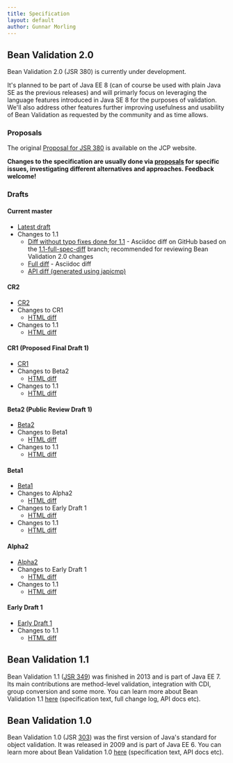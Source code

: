 ```yaml
---
title: Specification
layout: default
author: Gunnar Morling
---
```


## Bean Validation 2.0

Bean Validation 2.0 (JSR 380) is currently under development.

It's planned to be part of Java EE 8 (can of course be used with plain Java SE as the previous releases) and will primarly focus on leveraging the language features introduced in Java SE 8 for the purposes of validation.
We'll also address other features further improving usefulness and usability of Bean Validation as requested by the community and as time allows.

### Proposals

The original [Proposal for JSR 380](https://www.jcp.org/en/jsr/detail?id=380) is available on the JCP website.

**Changes to the specification are usually done via [proposals](/proposals/) for specific issues, investigating different alternatives and approaches.
Feedback welcome!**

### Drafts

#### Current master

* [Latest draft](/latest-draft/spec/)
* Changes to 1.1
  - [Diff without typo fixes done for 1.1](https://github.com/beanvalidation/beanvalidation-spec/compare/2a9d0ce21856386a8bf9a1d9e963ebffc049604a...spec-full) - Asciidoc diff on GitHub based on the [1.1-full-spec-diff](https://github.com/beanvalidation/beanvalidation-spec/tree/1.1-full-spec-diff) branch; recommended for reviewing Bean Validation 2.0 changes
  - [Full diff](https://github.com/beanvalidation/beanvalidation-spec/compare/8916b9637206e20590c131c04ca91a06788b3d37...spec-full) - Asciidoc diff
  - [API diff (generated using japicmp)](http://ci.hibernate.org/view/Validator/job/beanvalidation-api-master/ws/target/japicmp/default-cli.html)

#### CR2

* [CR2](/2.0/spec/2.0.0.cr2/)
* Changes to CR1
  - [HTML diff](/2.0/spec/2.0.0.cr2/diff/diff-to-2.0-cr1/)
* Changes to 1.1
  - [HTML diff](/2.0/spec/2.0.0.cr2/diff/diff-to-1.1/)

#### CR1 (Proposed Final Draft 1)

* [CR1](/2.0/spec/2.0.0.cr1/)
* Changes to Beta2
  - [HTML diff](/2.0/spec/2.0.0.cr1/diff/diff-to-2.0-beta2/)
* Changes to 1.1
  - [HTML diff](/2.0/spec/2.0.0.cr1/diff/diff-to-1.1/)


#### Beta2 (Public Review Draft 1)

* [Beta2](/2.0/spec/2.0.0.beta2/)
* Changes to Beta1
  - [HTML diff](/2.0/spec/2.0.0.beta2/diff/diff-to-2.0-beta1/)
* Changes to 1.1
  - [HTML diff](/2.0/spec/2.0.0.beta2/diff/diff-to-1.1/)

#### Beta1

* [Beta1](/2.0/spec/2.0.0.beta1/)
* Changes to Alpha2
  - [HTML diff](/2.0/spec/2.0.0.beta1/diff/diff-to-2.0-alpha2/)
* Changes to Early Draft 1
  - [HTML diff](/2.0/spec/2.0.0.beta1/diff/diff-to-2.0-ed1/)
* Changes to 1.1
  - [HTML diff](/2.0/spec/2.0.0.beta1/diff/diff-to-1.1/)

#### Alpha2

* [Alpha2](/2.0/spec/2.0.0.alpha2/)
* Changes to Early Draft 1
  - [HTML diff](/2.0/spec/2.0.0.alpha2/diff/diff-to-2.0-ed1/)
* Changes to 1.1
  - [HTML diff](/2.0/spec/2.0.0.alpha2/diff/diff-to-1.1/)

#### Early Draft 1

* [Early Draft 1](/2.0/spec/2.0.0.alpha1/)
* Changes to 1.1
  - [HTML diff](/2.0/spec/2.0.0.alpha1/diff/)

## Bean Validation 1.1

Bean Validation 1.1 ([JSR 349](https://www.jcp.org/en/jsr/detail?id=349)) was finished in 2013 and is part of Java EE 7.
Its main contributions are method-level validation, integration with CDI, group conversion and some more.
You can learn more about Bean Validation 1.1 [here](/1.1/) (specification text, full change log, API docs etc).

## Bean Validation 1.0

Bean Validation 1.0 (JSR [303](https://www.jcp.org/en/jsr/detail?id=303)) was the first version of Java's standard for object validation.
It was released in 2009 and is part of Java EE 6.
You can learn more about Bean Validation 1.0 [here](/1.0/) (specification text, API docs etc).
